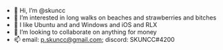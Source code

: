 - 👋 Hi, I’m @skuncc
- 👀 I’m interested in long walks on beaches and strawberries and bitches
- 🌱 I like Ubuntu and and Windows and iOS and RLX
- 💞️ I’m looking to collaborate on anything for money
- 📫 email: p.skuncc@gmail.com; discord: SKUNCC#4200

<!---
skuncc/skuncc is a ✨ special ✨ repository because its `README.md` (this file) appears on your GitHub profile.
You can click the Preview link to take a look at your changes.
--->
